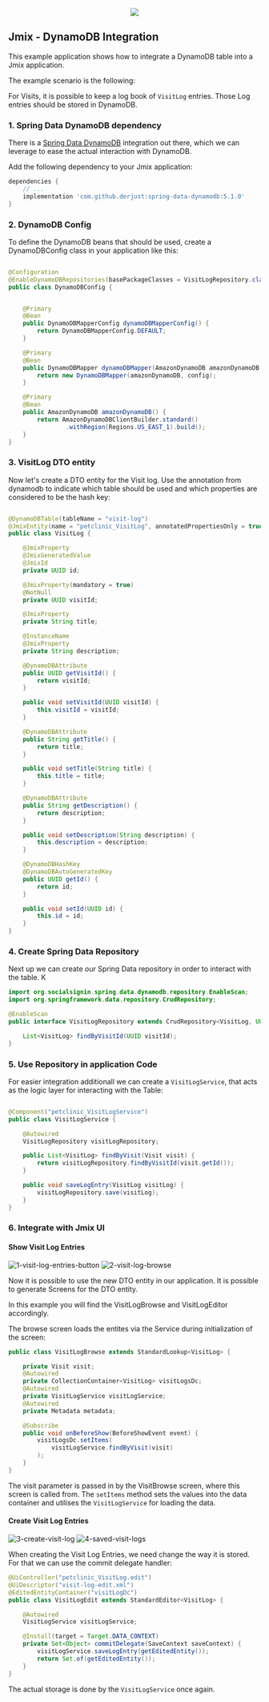<p align="center">
  <img src="https://raw.githubusercontent.com/Haulmont/jmix-petclinic/main/img/petclinic_logo_with_slogan.svg"/>
</p>

## Jmix - DynamoDB Integration

This example application shows how to integrate a DynamoDB table into a Jmix application.

The example scenario is the following:

For Visits, it is possible to keep a log book of `VisitLog` entries. Those Log entries should be stored in DynamoDB.

### 1. Spring Data DynamoDB dependency

There is a [Spring Data DynamoDB](https://github.com/michaellavelle/spring-data-dynamodb) integration out there, which we can leverage to ease the actual interaction with DynamoDB.

Add the following dependency to your Jmix application:

````groovy
dependencies {
    // ...
    implementation 'com.github.derjust:spring-data-dynamodb:5.1.0'
}

````

### 2. DynamoDB Config

To define the DynamoDB beans that should be used, create a DynamoDBConfig class in your application like this:

```java

@Configuration
@EnableDynamoDBRepositories(basePackageClasses = VisitLogRepository.class)
public class DynamoDBConfig {


	@Primary
	@Bean
	public DynamoDBMapperConfig dynamoDBMapperConfig() {
		return DynamoDBMapperConfig.DEFAULT;
	}

	@Primary
	@Bean
	public DynamoDBMapper dynamoDBMapper(AmazonDynamoDB amazonDynamoDB, DynamoDBMapperConfig config) {
		return new DynamoDBMapper(amazonDynamoDB, config);
	}

	@Primary
	@Bean
	public AmazonDynamoDB amazonDynamoDB() {
		return AmazonDynamoDBClientBuilder.standard()
				.withRegion(Regions.US_EAST_1).build();
	}
}
```

### 3. VisitLog DTO entity

Now let's create a DTO entity for the Visit log. Use the annotation from dynamodb to indicate which table should be used
and which properties are considered to be the hash key:

````java

@DynamoDBTable(tableName = "visit-log")
@JmixEntity(name = "petclinic_VisitLog", annotatedPropertiesOnly = true)
public class VisitLog {

    @JmixProperty
    @JmixGeneratedValue
    @JmixId
    private UUID id;

    @JmixProperty(mandatory = true)
    @NotNull
    private UUID visitId;

    @JmixProperty
    private String title;

    @InstanceName
    @JmixProperty
    private String description;

    @DynamoDBAttribute
    public UUID getVisitId() {
        return visitId;
    }

    public void setVisitId(UUID visitId) {
        this.visitId = visitId;
    }

    @DynamoDBAttribute
    public String getTitle() {
        return title;
    }

    public void setTitle(String title) {
        this.title = title;
    }

    @DynamoDBAttribute
    public String getDescription() {
        return description;
    }

    public void setDescription(String description) {
        this.description = description;
    }

    @DynamoDBHashKey
    @DynamoDBAutoGeneratedKey
    public UUID getId() {
        return id;
    }

    public void setId(UUID id) {
        this.id = id;
    }
}
````

### 4. Create Spring Data Repository

Next up we can create our Spring Data repository in order to interact with the table. K
```java
import org.socialsignin.spring.data.dynamodb.repository.EnableScan;
import org.springframework.data.repository.CrudRepository;

@EnableScan
public interface VisitLogRepository extends CrudRepository<VisitLog, UUID> {

    List<VisitLog> findByVisitId(UUID visitId);
}
```

### 5. Use Repository in application Code

For easier integration additionall we can create a `VisitLogService`, that acts as the logic layer for interacting with the Table:


```java

@Component("petclinic_VisitLogService")
public class VisitLogService {

    @Autowired
    VisitLogRepository visitLogRepository;

    public List<VisitLog> findByVisit(Visit visit) {
        return visitLogRepository.findByVisitId(visit.getId());
    }

    public void saveLogEntry(VisitLog visitLog) {
        visitLogRepository.save(visitLog);
    }
}
```


### 6. Integrate with Jmix UI

#### Show Visit Log Entries


![1-visit-log-entries-button](img/screenshots/1-visit-log-entries-button.png)
![2-visit-log-browse](img/screenshots/2-visit-log-browse.png)

Now it is possible to use the new DTO entity in our application. It is possible to generate Screens for the DTO entity. 

In this example you will find the VisitLogBrowse and VisitLogEditor accordingly.

The browse screen loads the entites via the Service during initialization of the screen:

````java
public class VisitLogBrowse extends StandardLookup<VisitLog> {

    private Visit visit;
    @Autowired
    private CollectionContainer<VisitLog> visitLogsDc;
    @Autowired
    private VisitLogService visitLogService;
    @Autowired
    private Metadata metadata;

    @Subscribe
    public void onBeforeShow(BeforeShowEvent event) {
        visitLogsDc.setItems(
            visitLogService.findByVisit(visit)
        );
    }
}
````

The visit parameter is passed in by the VisitBrowse screen, where this screen is called from. The `setItems` method sets
the values into the data container and utilises the `VisitLogService` for loading the data.

#### Create Visit Log Entries

![3-create-visit-log](img/screenshots/3-create-visit-log.png)
![4-saved-visit-logs](img/screenshots/4-saved-visit-logs.png)

When creating the Visit Log Entries, we need change the way it is stored. For that we can use the commit delegate handler:

````java
@UiController("petclinic_VisitLog.edit")
@UiDescriptor("visit-log-edit.xml")
@EditedEntityContainer("visitLogDc")
public class VisitLogEdit extends StandardEditor<VisitLog> {

    @Autowired
    VisitLogService visitLogService;

    @Install(target = Target.DATA_CONTEXT)
    private Set<Object> commitDelegate(SaveContext saveContext) {
        visitLogService.saveLogEntry(getEditedEntity());
        return Set.of(getEditedEntity());
    }
}
````

The actual storage is done by the `VisitLogService` once again.



